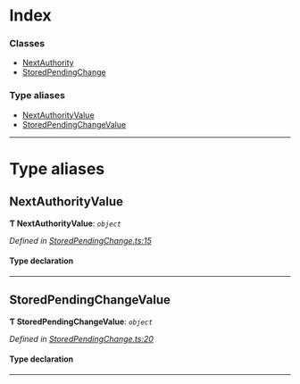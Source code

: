 

# Index

### Classes

* [NextAuthority](../classes/_storedpendingchange_.nextauthority.md)
* [StoredPendingChange](../classes/_storedpendingchange_.storedpendingchange.md)

### Type aliases

* [NextAuthorityValue](_storedpendingchange_.md#nextauthorityvalue)
* [StoredPendingChangeValue](_storedpendingchange_.md#storedpendingchangevalue)

---

# Type aliases

<a id="nextauthorityvalue"></a>

##  NextAuthorityValue

**Ƭ NextAuthorityValue**: *`object`*

*Defined in [StoredPendingChange.ts:15](https://github.com/polkadot-js/api/blob/4a9069e/packages/types/src/StoredPendingChange.ts#L15)*

#### Type declaration

___
<a id="storedpendingchangevalue"></a>

##  StoredPendingChangeValue

**Ƭ StoredPendingChangeValue**: *`object`*

*Defined in [StoredPendingChange.ts:20](https://github.com/polkadot-js/api/blob/4a9069e/packages/types/src/StoredPendingChange.ts#L20)*

#### Type declaration

___

